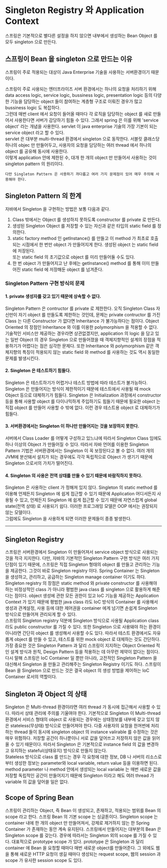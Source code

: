 # Singleton Registry 와 Application Context

 스프링은 기본적으로 별다른 설정을 하지 않으면 내부에서 생성하는 Bean Object 를 모두 singleton 으로 만든다.

## 스프링이 Bean 을 singleton 으로 만드는 이유
 스프링이 주로 적용되는 대상이 Java Enterprise 기술을 사용하는 서버환경이기 때문이다.

 스프링이 주로 사용되는 엔터프라이즈 서버 환경에서는 하나의 요청을 처리하기 위해 data access logic, service logic, bussiness logic, presentation logic 등의 다양한 기능을
담당하는 object 들이 참여하는 계층형 구조로 이뤄진 경우가 많고 bussiness logic 도 복잡하다.  
그런데 매번 client 에서 요청이 들어올 때마다 각 로직을 담당하는 object 를 새로 만들어서 사용한다면 서버가 감당하기 힘들 수 있다. 그래서 spring 은 이를 위해 'service object'
라는 개념을 사용한다. servlet 이 java enterprise 기술의 가장 기본이 되는 service object 라고 할 수 있다.  
servlet 은 대부분 multi-thread 환경에서 singleton 으로 동작한다. 서블릿 클래스당 하나의 objec 만 만들어두고, 사용자의 요청을 담당하는 여러 thread 에서 하나의 object 를
공유해 동시에 사용한다.  
이렇게 application 안에 제한된 수, 대개 한 개의 object 만 만들어서 사용하는 것이 singleton pattern 의 원리이다.

    다만 Singleton Pattern 은 사용하기 까다롭고 여러 가지 문제점이 있어 매우 주의해 사용해야 한다.  

## Singleton Pattern 의 한계
자바에서 Singleton 을 구현하는 방법은 보통 다음과 같다.

1. Class 밖에서는 Object 를 생성하지 못하도록 constructor 를 private 로 만든다.
2. 생성된 Singleton Object 를 저장할 수 있는 자신과 같은 타입의 static field 를 정의한다.
3. static factory method 인 getInstance() 를 만들고 이 method 가 최초로 호출되는 시점에서 한 번만 object 가 만들어지게 한다. 생성된 object 는 static field 에 저장된다.  
   또는 static field 의 초기값으로 object 를 미리 만들어둘 수도 있다.
4. 한 번 object 가 만들어지고 난 후에는 getInstance() method 를 통해 이미 만들어진 static field 에 저장해둔 object 를 넘겨준다.

### Singleton Pattern 구현 방식의 문제

#### 1. private 생성자를 갖고 있기 때문에 상속할 수 없다.
 Singleton Pattern 은 contructor 를 private 로 제한한다. 오직 Singleton Class 자신만이 자기 object 를 만들도록 제한하는 것인데, 문제는 private contructor 를 가진 Class 는
다른 Constructor 가 없다면 Inheritance 가 불가능하다는 점이다. Object Oriented 의 장점인 Inheritance 와 이를 이용한 polymorphism 을 적용할 수 없다. 기술적인 서비스만 제공하는
경우라면 상관없겠지만, application 의 logic 을 담고 있는 일반 Object 의 경우 Singleton 으로 만들어졌을 때 객체지향적인 설계의 장점을 적용하기가 어렵다는 점은 심각한 문제다. 
또한 Inheritance 와 polymorphism 같은 객체지향의 특징이 적용되지 않는 static field 와 method 를 사용하는 것도 역시 동일한 문제를 발생시킨다.

#### 2. Singleton 은 테스트하기 힘들다.
 Singleton 은 테스트하기가 어렵거나 테스트 방법에 따라 테스트가 불가능하다. Singleton 은 만들어지는 방식이 제한적이기 때문에 테스트에서 사용될 때 mock Object 등으로 대체하기가 
힘들다. Singleton 은 Initialization 과정에서 constructor 등을 통해 사용할 object 를 다이나믹하게 주입하기도 힘들기 때문에 필요한 object 는 직접 object 를 만들어 사용할 수 밖에 
없다. 이런 경우 테스트용 object 로 대체하기가 힘들다.

#### 3. 서버환경에서는 Singleton 이 하나만 만들어지는 것을 보장하지 못한다.
 서버에서 Class Loader 를 어떻게 구성하고 있느냐에 따라서 Singleton Class 임에도 하나 이상의 Object 가 만들어질 수 있다. 따라서 자바 언어를 이용한 Singleton Pattern 기법은 
서버환경에서는 Singleton 이 꼭 보장된다고 볼 수 없다. 여러 개의 JVM에 분산돼서 설치가 되는 경우에도 각각 독립적으로 Object 가 생기기 때문에 Singleton 으로서의 가치가 떨어진다.

#### 4. Singleton 의 사용은 전역 상태를 만들 수 있기 때문에 바람직하지 못하다.
 Singleton 은 사용하는 client 가 정해져 있지 않다. Singleton 의 static method 를 이용해 언제든지 Singleton 에 쉽게 접근할 수 있기 때문에 Application 어디서든지 사용될 수 있고, 
언제든지 Singleton 에 쉽게 접근할 수 있기 때문에 자연스럽게 global state(전역 상태) 로 사용되기 쉽다. 이러한 프로그래밍 모델은 OOP 에서는 권장되지 않는 모델이다.  
그럼에도 Singleton 을 사용하게 되면 이러한 문제들이 종종 발생한다.

---

## Singleton Registry
 스프링은 서버환경에서 Singleton 이 만들어져서 service object 방식으로 사용되는 것을 적극 지지한다. 다만, 자바의 기본적인 Singleton Pattern 구현 방식은 여러 가지 단점이 있기 
때문에, 스프링은 직접 Singleton 형태의 object 를 만들고 관리하는 기능을 제공한다. 그것이 바로 Singleton registry 이다.
  Spring Container 는 Singleton 을 생성하고, 관리하고, 공급하는 Singleton manage container 이기도 하다. Singleton registry 의 장점은 static method 와 private constructor 를
사용해야 하는 비정상적인 class 가 아니라 평범한 java class 를 singleton 으로 활용하게 해준다는 점이다. object 생성에 관한 모든 권한이 있고 IoC 기능을 제공하는 Application Context 가 있기 때문에 
평범한 java class 라도 IoC 방식의 Container 를 사용해서 생성과 관계설정, 사용 등에 대한 제어권을 container 에게 넘기면 손쉽게 Singleton 방식으로 만들어져 관리되게 할 수 있다.  
 스프링의 Singleton registry 덕분에 Singleton 방식으로 사용될 Application class 라도 public constructor 를 가질 수 있다. 또한 Singleton 으로 사용돼야 하는 환경이 아니라면 
간단히 object 를 생성해서 사용할 수도 있다. 따라서 테스트 환경에서도 자유롭게 object 를 만들 수 있고, 테스트를 위한 mock object 로 대체하는 것도 간단하다.  
 가장 중요한 것은 Singleton Pattern 과 달리 스프링이 지지하는 Object Oriented 적인 설계 방식과 원칙, Design Pattern 등을 적용하는 데 아무런 제약이 없다는 점이다. 
다시 말해 스프링은 IoC Container 일 뿐만 아니라, 고전적인 Singleton Pattern 을 대신해서 Singleton 을 만들고 관리해주는 Singleton Registry 이기도 하다. 스프링이 Bean 을 
Singleton 으로 만드는 것은 결국 object 의 생성 방법을 제어하는 IoC Container 로서의 역할이다.


## Singleton 과 Object 의 상태
 Singleton 은 Multi-thread 환경이라면 여러 thread 가 동시에 접근해서 사용할 수 있다. 따라서 상태 관리에 주의를 기울여야 한다. 기본적으로 Singleton 이 Multi-thread 환경에서 
서비스 형태의 object 로 사용되는 경우에는 상태정보를 내부에 갖고 있지 않은 stateless(무상태) 방식으로 만들어져야 한다. 다중 사용자의 요청을 한꺼번에 처리하는 thread 들이 
동시에 singleton object 의 instance valirable 를 수정하는 것은 매우 위험하다. 저장할 공간이 하나뿐이니 서로 값을 덮어쓰고 저장하지 않은 값을 읽어올 수 있기 때문이다. 따라서 
Singleton 은 기본적으로 instance field 의 값을 변경하고 유지하는 stateful(상태유지) 방식으로 만들지 않는다.  
 Stateless 방식으로 class 를 만드는 경우 각 요청에 대한 정보, DB 나 서버의 리소스로부터 생성한 정보는 parameter와 local variable, return value 등을 이용하면 된다. 
method parameter 나 method 안에서 생성되는 local variable 는 매번 새로운 값을 저장할 독립적인 공간이 만들어지기 때문에 Singleton 이라고 해도 여러 thread 가 variable 의 값을 
덮어쓸 일은 없다.

## Scope of Spring Bean
 스프링이 관리하는 Object, 즉 Bean 이 생성되고, 존재하고, 적용되는 범위를 Bean 의 scope 라고 한다. 스프링 Bean 의 기본 scope 는 싱글톤이다. Singleton scope 는 container 내에 
한 개의 object 만 만들어져서, 강제로 제거하지 않는 한 Spring Container 가 존재하는 동안 계속 유지된다. 스프링에서 만들어지는 대부분의 Bean 은 Singleton scope 를 갖는다.
 경우에 따라서는 Singleton 외의 scope 를 가질 수 있다. 대표적으로 prototype scope 가 있다. prototype 은 Singleton 과 달리 container 에 Bean 을 요청할 때마다 매번 새로운 
object를 만들어준다. 그 외에도 웹을 통해 새로운 HTTP 요청이 생길 때마다 생성되는 request scope, 웹의 session 과 scope 가 유사한 session scope 도 있다.

